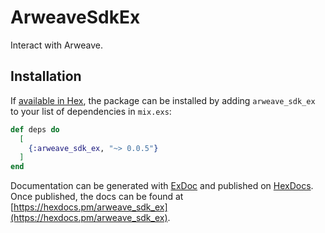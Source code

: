 # ArweaveSdkEx

Interact with Arweave.

## Installation

If [available in Hex](https://hex.pm/docs/publish), the package can be installed
by adding `arweave_sdk_ex` to your list of dependencies in `mix.exs`:

```elixir
def deps do
  [
    {:arweave_sdk_ex, "~> 0.0.5"}
  ]
end
```

Documentation can be generated with [ExDoc](https://github.com/elixir-lang/ex_doc)
and published on [HexDocs](https://hexdocs.pm). Once published, the docs can
be found at [https://hexdocs.pm/arweave_sdk_ex](https://hexdocs.pm/arweave_sdk_ex).

